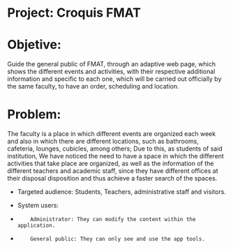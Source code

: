 # Project: Croquis FMAT

# Objetive: 

Guide the general public of FMAT, through an adaptive web page,
which shows the different events and activities, with their respective additional information and
specific to each one, which will be carried out officially by the same faculty, to have an order,
scheduling and location.

# Problem: 

The faculty is a place in which different events are organized each week and also in which there are different locations,
such as bathrooms, cafeteria, lounges, cubicles, among others; Due to this, as students of said institution,
We have noticed the need to have a space in which the different activities that take place are organized, as well as
the information of the different teachers and academic staff, since they have different offices at their disposal
disposition and thus achieve a faster search of the spaces.

* Targeted audience: Students, Teachers, administrative staff and visitors. 

* System users:
*         Administrator: They can modify the content within the application. 

*         General public: They can only see and use the app tools.



